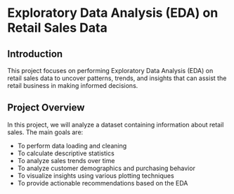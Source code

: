 
# Exploratory Data Analysis (EDA) on Retail Sales Data
## Introduction
This project focuses on performing Exploratory Data Analysis (EDA) on retail sales data to uncover patterns, trends, and insights that can assist the retail business in making informed decisions.

## Project Overview
In this project, we will analyze a dataset containing information about retail sales. The main goals are:
- To perform data loading and cleaning
- To calculate descriptive statistics
- To analyze sales trends over time
- To analyze customer demographics and purchasing behavior
- To visualize insights using various plotting techniques
- To provide actionable recommendations based on the EDA

